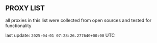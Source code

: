 ## PROXY LIST

all proxies in this list were collected from open sources and tested for functionality

last update: `2025-04-01 07:28:26.277640+00:00` UTC